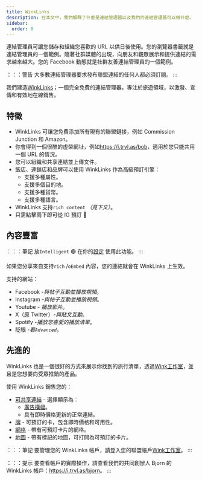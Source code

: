 ```yaml
---
title: WinkLinks
description: 在本文中，我們解釋了什麼是連結管理器以及我們的連結管理器可以做什麼。
sidebar:
  order: 0
---
```

連結管理員可讓您儲存和組織您喜歡的 URL 以供日後使用。您的瀏覽器書籤就是連結管理員的一個範例。隨著社群媒體的出現，向朋友和觀眾展示和提供連結的需求越來越大。您的 Facebook 動態就是社群友善連結管理員的一個範例。

：：：警告
大多數連結管理器要求發布聯盟連結的任何人都必須訂閱。
:::

我們建造[WinkLinks](https://i.trvl.as/)；一個完全免費的連結管理器，專注於旅遊領域，以激發、宣傳和有效地在線銷售。

## 特徵

* WinkLinks 可讓您免費添加所有現有的聯盟鏈接，例如 Commission Junction 和 Amazon。
* 你會得到一個很酷的虛榮網址，例如<https://i.trvl.as/bob>，適用於您只能共用一個 URL 的情況。
* 您可以組織和共享連結並上傳文件。
* 飯店、連鎖店和品牌可以使用 WinkLinks 作為高級預訂引擎：
  * 支援多種屬性。
  * 支援多個目的地。
  * 支援多種貨幣。
  * 支援多種語言。
* WinkLinks 支持`rich content` *（見下文）*。
* 只需點擊兩下即可從 IG 預訂 🚀

## 內容豐富

：：：筆記
放`Intelligent` 🟢 在你的[設定](/link-manager/settings) 使用此功能。
:::

如果您分享來自支持`rich` /`oEmbed` 內容，您的連結就會在 WinkLinks 上生效。

支持的網站：

* Facebook -*與帖子互動並播放視頻*。
* Instagram -*與帖子互動並播放視頻*。
* Youtube - *播放影片*。
* X（原 Twitter）-*與貼文互動*。
* Spotify -*播放您喜愛的播放清單*。
* 眨眼 -*看`Advanced`*。

## 先進的

WinkLinks 也是一個很好的方式來展示你找到的旅行清單，透過[Wink工作室](https://studio.wink.travel)，並且是您想要向受眾推銷的產品。

使用 WinkLinks 銷售您的：

* [可共享連結](/studio/shareable-links) - 選擇顯示為：
  * [廣告橫幅](/developers/web-components/#content-loader)。
  * 具有即時價格更新的正常連結。
* [牌](/studio/cards) - 可預訂的卡，包含即時價格和可用性。
* [網格](/studio/grids) - 帶有可預訂卡片的網格。
* [地圖](/studio/maps) - 帶有標記的地圖，可打開為可預訂的卡片。

：：：筆記
要管理您的 WinkLinks 帳戶，請登入您的聯盟帳戶[Wink工作室](https://studio.wink.travel)。
:::

：：：提示
要查看帳戶的實際操作，請查看我們的共同創辦人 Bjorn 的 WinkLinks 帳戶：<https://i.trvl.as/bjorn>。
:::

